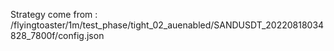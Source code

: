 Strategy come from : /flyingtoaster/1m/test_phase/tight_02_auenabled/SANDUSDT_20220818034828_7800f/config.json